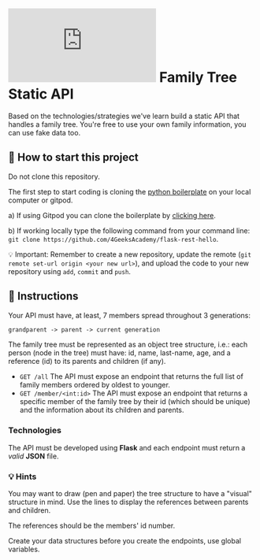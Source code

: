 # ![alt text](https://assets.breatheco.de/apis/img/images.php?blob&random&cat=icon&tags=breathecode,32) Family Tree Static API

Based on the technologies/strategies we've learn build a static API that handles a family tree. You're free to use your own family information, you can use fake data too.

## 🌱  How to start this project

Do not clone this repository.

The first step to start coding is cloning the [python boilerplate](https://github.com/4GeeksAcademy/flask-rest-hello) on your local computer or gitpod.

a) If using Gitpod you can clone the boilerplate by [clicking here](https://github.com/4GeeksAcademy/flask-rest-hello).

b) If working locally type the following command from your command line: `git clone https://github.com/4GeeksAcademy/flask-rest-hello`.

💡 Important: Remember to create a new repository, update the remote (`git remote set-url origin <your new url>`), and upload the code to your new repository using `add`, `commit` and `push`.

## 📝 Instructions

Your API must have, at least, 7 members spread throughout 3 generations:

```txt
grandparent -> parent -> current generation
```

The family tree must be represented as an object tree structure, i.e.: each person (node in the tree) must have: id, name, last-name, age, and a reference (id) to its parents and children (if any).

- `GET /all` The API must expose an endpoint that returns the full list of family members ordered by oldest to younger.
- `GET /member/<int:id>` The API must expose an endpoint that returns a specific member of the family tree by their id (which should be unique) and the information about its children and parents.

### Technologies

The API must be developed using **Flask** and each endpoint must return a *valid* **JSON** file.

### 💡 Hints

You may want to draw (pen and paper) the tree structure to have a "visual" structure in mind. Use the lines to display the references between parents and children.

The references should be the members' id number.

Create your data structures before you create the endpoints, use global variables.
  
